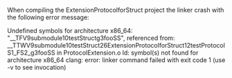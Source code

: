 When compiling the ExtensionProtocolforStruct project the linker crash with the following error message:

Undefined symbols for architecture x86_64:
  "__TFV9submodule10testStructg3fooSS", referenced from:
      __TTWV9submodule10testStruct26ExtensionProtocolforStruct12testProtocolS1_FS2_g3fooSS in ProtocolExtension.o
ld: symbol(s) not found for architecture x86_64
clang: error: linker command failed with exit code 1 (use -v to see invocation)
